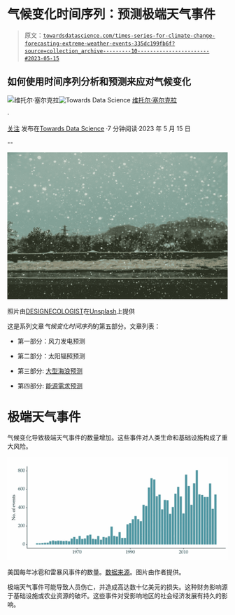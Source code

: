 # 气候变化时间序列：预测极端天气事件

> 原文：[`towardsdatascience.com/times-series-for-climate-change-forecasting-extreme-weather-events-335dc199fb6f?source=collection_archive---------10-----------------------#2023-05-15`](https://towardsdatascience.com/times-series-for-climate-change-forecasting-extreme-weather-events-335dc199fb6f?source=collection_archive---------10-----------------------#2023-05-15)

## 如何使用时间序列分析和预测来应对气候变化

[](https://vcerq.medium.com/?source=post_page-----335dc199fb6f--------------------------------)![维托尔·塞尔克拉](https://vcerq.medium.com/?source=post_page-----335dc199fb6f--------------------------------)[](https://towardsdatascience.com/?source=post_page-----335dc199fb6f--------------------------------)![Towards Data Science](https://towardsdatascience.com/?source=post_page-----335dc199fb6f--------------------------------) [维托尔·塞尔克拉](https://vcerq.medium.com/?source=post_page-----335dc199fb6f--------------------------------)

·

[关注](https://medium.com/m/signin?actionUrl=https%3A%2F%2Fmedium.com%2F_%2Fsubscribe%2Fuser%2Fefb5f27c836d&operation=register&redirect=https%3A%2F%2Ftowardsdatascience.com%2Ftimes-series-for-climate-change-forecasting-extreme-weather-events-335dc199fb6f&user=Vitor+Cerqueira&userId=efb5f27c836d&source=post_page-efb5f27c836d----335dc199fb6f---------------------post_header-----------) 发布在[Towards Data Science](https://towardsdatascience.com/?source=post_page-----335dc199fb6f--------------------------------) ·7 分钟阅读·2023 年 5 月 15 日[](https://medium.com/m/signin?actionUrl=https%3A%2F%2Fmedium.com%2F_%2Fvote%2Ftowards-data-science%2F335dc199fb6f&operation=register&redirect=https%3A%2F%2Ftowardsdatascience.com%2Ftimes-series-for-climate-change-forecasting-extreme-weather-events-335dc199fb6f&user=Vitor+Cerqueira&userId=efb5f27c836d&source=-----335dc199fb6f---------------------clap_footer-----------)

--

[](https://medium.com/m/signin?actionUrl=https%3A%2F%2Fmedium.com%2F_%2Fbookmark%2Fp%2F335dc199fb6f&operation=register&redirect=https%3A%2F%2Ftowardsdatascience.com%2Ftimes-series-for-climate-change-forecasting-extreme-weather-events-335dc199fb6f&source=-----335dc199fb6f---------------------bookmark_footer-----------)![](img/0d01fb5fec458a97752c2df8d11c5c87.png)

照片由[DESIGNECOLOGIST](https://unsplash.com/@designecologist?utm_source=medium&utm_medium=referral)在[Unsplash](https://unsplash.com/?utm_source=medium&utm_medium=referral)上提供

这是系列文章*气候变化时间序列*的第五部分。文章列表：

+   第一部分：风力发电预测

+   第二部分：太阳辐照预测

+   第三部分: [大型海浪预测](https://medium.com/towards-data-science/time-series-for-climate-change-forecasting-large-ocean-waves-78484536be36)

+   第四部分: [能源需求预测](https://medium.com/towards-data-science/time-series-for-climate-change-forecasting-energy-demand-79f39c24c85e)

# 极端天气事件

气候变化导致极端天气事件的数量增加。这些事件对人类生命和基础设施构成了重大风险。

![](img/31d70187d859e91c3632d05ed9966c6f.png)

美国每年冰雹和雷暴风事件的数量。[数据来源](https://www.ncdc.noaa.gov/stormevents/ftp.jsp)。图片由作者提供。

极端天气事件可能导致人员伤亡，并造成高达数十亿美元的损失。这种财务影响源于基础设施或农业资源的破坏。这些事件对受影响地区的社会经济发展有持久的影响。

